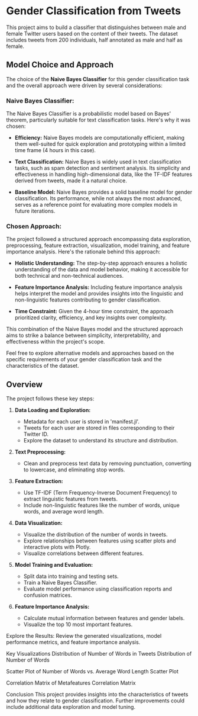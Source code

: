 # Gender Classification from Tweets

This project aims to build a classifier that distinguishes between male and female Twitter users based on the content of their tweets. The dataset includes tweets from 200 individuals, half annotated as male and half as female.

## Model Choice and Approach

The choice of the **Naive Bayes Classifier** for this gender classification task and the overall approach were driven by several considerations:

### Naive Bayes Classifier:
The Naive Bayes Classifier is a probabilistic model based on Bayes' theorem, particularly suitable for text classification tasks. Here's why it was chosen:

- **Efficiency:** Naive Bayes models are computationally efficient, making them well-suited for quick exploration and prototyping within a limited time frame (4 hours in this case).
  
- **Text Classification:** Naive Bayes is widely used in text classification tasks, such as spam detection and sentiment analysis. Its simplicity and effectiveness in handling high-dimensional data, like the TF-IDF features derived from tweets, made it a natural choice.

- **Baseline Model:** Naive Bayes provides a solid baseline model for gender classification. Its performance, while not always the most advanced, serves as a reference point for evaluating more complex models in future iterations.

### Chosen Approach:

The project followed a structured approach encompassing data exploration, preprocessing, feature extraction, visualization, model training, and feature importance analysis. Here's the rationale behind this approach:

- **Holistic Understanding:** The step-by-step approach ensures a holistic understanding of the data and model behavior, making it accessible for both technical and non-technical audiences.

- **Feature Importance Analysis:** Including feature importance analysis helps interpret the model and provides insights into the linguistic and non-linguistic features contributing to gender classification.

- **Time Constraint:** Given the 4-hour time constraint, the approach prioritized clarity, efficiency, and key insights over complexity.

This combination of the Naive Bayes model and the structured approach aims to strike a balance between simplicity, interpretability, and effectiveness within the project's scope.

Feel free to explore alternative models and approaches based on the specific requirements of your gender classification task and the characteristics of the dataset.

## Overview

The project follows these key steps:

1. **Data Loading and Exploration:**
   - Metadata for each user is stored in 'manifest.jl'.
   - Tweets for each user are stored in files corresponding to their Twitter ID.
   - Explore the dataset to understand its structure and distribution.

2. **Text Preprocessing:**
   - Clean and preprocess text data by removing punctuation, converting to lowercase, and eliminating stop words.

3. **Feature Extraction:**
   - Use TF-IDF (Term Frequency-Inverse Document Frequency) to extract linguistic features from tweets.
   - Include non-linguistic features like the number of words, unique words, and average word length.

4. **Data Visualization:**
   - Visualize the distribution of the number of words in tweets.
   - Explore relationships between features using scatter plots and interactive plots with Plotly.
   - Visualize correlations between different features.

5. **Model Training and Evaluation:**
   - Split data into training and testing sets.
   - Train a Naive Bayes Classifier.
   - Evaluate model performance using classification reports and confusion matrices.

6. **Feature Importance Analysis:**
   - Calculate mutual information between features and gender labels.
   - Visualize the top 10 most important features.



Explore the Results:
Review the generated visualizations, model performance metrics, and feature importance analysis.

Key Visualizations
Distribution of Number of Words in Tweets
Distribution of Number of Words

Scatter Plot of Number of Words vs. Average Word Length
Scatter Plot

Correlation Matrix of Metafeatures
Correlation Matrix

Conclusion
This project provides insights into the characteristics of tweets and how they relate to gender classification. Further improvements could include additional data exploration and model tuning.
